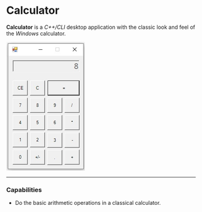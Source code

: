 # Calculator

**Calculator** is a *C++/CLI* desktop application with the classic look and feel of the *Windows* calculator.

<img src="https://raw.githubusercontent.com/plainoldprogrammer/calculator/master/screenshots/screenshot-main-window.jpg" width="209" height="343">

---

### Capabilities

* Do the basic arithmetic operations in a classical calculator.
